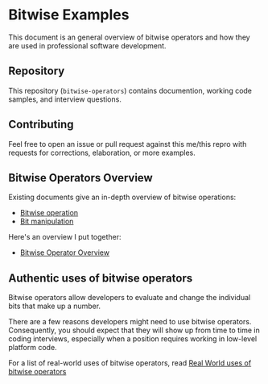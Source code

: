 # Bitwise Examples

This document is an general overview of bitwise operators and how they are used
in professional software development.

## Repository

This repository (`bitwise-operators`) contains documention, working code samples, and interview questions.

## Contributing

Feel free to open an issue or pull request against this me/this repro with
requests for corrections, elaboration, or more examples.

## Bitwise Operators Overview

Existing documents give an in-depth overview of bitwise operations:

- [Bitwise operation](https://en.wikipedia.org/wiki/Bitwise_operation)
- [Bit manipulation](https://en.wikipedia.org/wiki/Bit_manipulation)

Here's an overview I put together:

- [Bitwise Operator Overview](./Overview.md)

## Authentic uses of bitwise operators

Bitwise operators allow developers to evaluate and change the individual bits
that make up a number.

There are a few reasons developers might need to use bitwise operators.
Consequently, you should expect that they will show up from time to time in
coding interviews, especially when a position requires working in low-level
platform code.

For a list of real-world uses of bitwise operators, read
[Real World uses of bitwise operators](./RealWorld.md)
